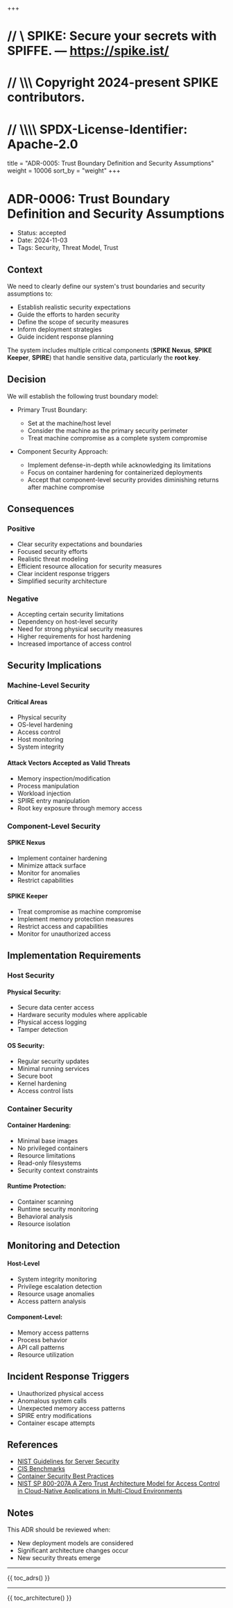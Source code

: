 +++
# //    \\ SPIKE: Secure your secrets with SPIFFE. — https://spike.ist/
# //  \\\\\ Copyright 2024-present SPIKE contributors.
# // \\\\\\\ SPDX-License-Identifier: Apache-2.0

title = "ADR-0005: Trust Boundary Definition and Security Assumptions"
weight = 10006
sort_by = "weight"
+++

# ADR-0006: Trust Boundary Definition and Security Assumptions

- Status: accepted
- Date: 2024-11-03
- Tags: Security, Threat Model, Trust

## Context

We need to clearly define our system's trust boundaries and security assumptions 
to:
* Establish realistic security expectations
* Guide the efforts to harden security
* Define the scope of security measures
* Inform deployment strategies
* Guide incident response planning

The system includes multiple critical components (**SPIKE Nexus**, 
**SPIKE Keeper**, **SPIRE**) that handle sensitive data, particularly 
the **root key**.

## Decision
We will establish the following trust boundary model:

* Primary Trust Boundary:
  * Set at the machine/host level
  * Consider the machine as the primary security perimeter
  * Treat machine compromise as a complete system compromise

* Component Security Approach:
  * Implement defense-in-depth while acknowledging its limitations
  * Focus on container hardening for containerized deployments
  * Accept that component-level security provides diminishing returns after 
    machine compromise

## Consequences

### Positive
* Clear security expectations and boundaries
* Focused security efforts
* Realistic threat modeling
* Efficient resource allocation for security measures
* Clear incident response triggers
* Simplified security architecture

### Negative
* Accepting certain security limitations
* Dependency on host-level security
* Need for strong physical security measures
* Higher requirements for host hardening
* Increased importance of access control

## Security Implications

### Machine-Level Security

#### Critical Areas
* Physical security
* OS-level hardening
* Access control
* Host monitoring
* System integrity

#### Attack Vectors Accepted as Valid Threats
* Memory inspection/modification
* Process manipulation
* Workload injection
* SPIRE entry manipulation
* Root key exposure through memory access

### Component-Level Security

#### SPIKE Nexus
* Implement container hardening
* Minimize attack surface
* Monitor for anomalies
* Restrict capabilities

#### SPIKE Keeper
* Treat compromise as machine compromise
* Implement memory protection measures
* Restrict access and capabilities
* Monitor for unauthorized access

## Implementation Requirements

### Host Security

#### Physical Security:
* Secure data center access
* Hardware security modules where applicable
* Physical access logging
* Tamper detection

#### OS Security:
* Regular security updates
* Minimal running services
* Secure boot
* Kernel hardening
* Access control lists

### Container Security

#### Container Hardening:
* Minimal base images
* No privileged containers
* Resource limitations
* Read-only filesystems
* Security context constraints

#### Runtime Protection:
* Container scanning
* Runtime security monitoring
* Behavioral analysis
* Resource isolation

## Monitoring and Detection

#### Host-Level
* System integrity monitoring
* Privilege escalation detection
* Resource usage anomalies
* Access pattern analysis

#### Component-Level:
* Memory access patterns
* Process behavior
* API call patterns
* Resource utilization

## Incident Response Triggers
* Unauthorized physical access
* Anomalous system calls
* Unexpected memory access patterns
* SPIRE entry modifications
* Container escape attempts

## References
* [NIST Guidelines for Server Security](https://nvlpubs.nist.gov/nistpubs/legacy/sp/nistspecialpublication800-123.pdf)
* [CIS Benchmarks](https://www.cisecurity.org/cis-benchmarks)
* [Container Security Best Practices](https://cheatsheetseries.owasp.org/cheatsheets/Docker_Security_Cheat_Sheet.html)
* [NIST SP 800-207A A Zero Trust Architecture Model for Access Control 
  in Cloud-Native Applications in Multi-Cloud Environments](https://csrc.nist.gov/pubs/sp/800/207/a/final)

## Notes

This ADR should be reviewed when:
* New deployment models are considered
* Significant architecture changes occur
* New security threats emerge

----

{{ toc_adrs() }}

----

{{ toc_architecture() }}
